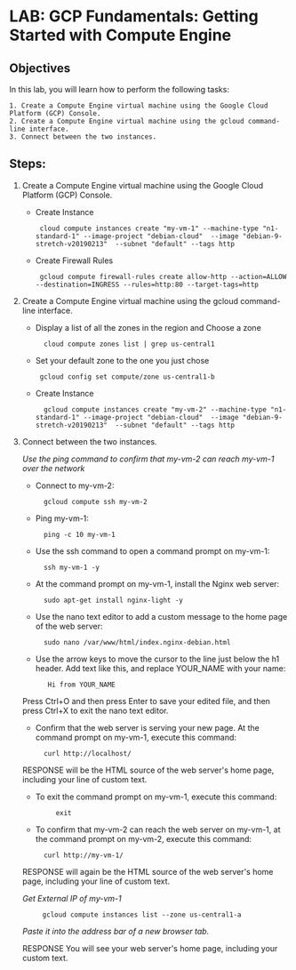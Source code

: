 # LAB: GCP Fundamentals: Getting Started with Compute Engine

## Objectives
In this lab, you will learn how to perform the following tasks:

    1. Create a Compute Engine virtual machine using the Google Cloud Platform (GCP) Console.
    2. Create a Compute Engine virtual machine using the gcloud command-line interface.
    3. Connect between the two instances.

## Steps:
1. Create a Compute Engine virtual machine using the Google Cloud Platform (GCP) Console.
     - Create Instance

            cloud compute instances create "my-vm-1" --machine-type "n1-standard-1" --image-project "debian-cloud"  --image "debian-9-stretch-v20190213"  --subnet "default" --tags http
     - Create Firewall Rules
     
            gcloud compute firewall-rules create allow-http --action=ALLOW --destination=INGRESS --rules=http:80 --target-tags=http

2. Create a Compute Engine virtual machine using the gcloud command-line interface.

    - Display a list of all the zones in the region and Choose a zone
    
            cloud compute zones list | grep us-central1
        
    -  Set your default zone to the one you just chose
    
            gcloud config set compute/zone us-central1-b
            
    - Create Instance

            gcloud compute instances create "my-vm-2" --machine-type "n1-standard-1" --image-project "debian-cloud"  --image "debian-9-stretch-v20190213"  --subnet "default" --tags http

3. Connect between the two instances.

    _Use the ping command to confirm that my-vm-2 can reach my-vm-1 over the network_

    - Connect to my-vm-2:
    
            gcloud compute ssh my-vm-2
        
    - Ping my-vm-1:
    
            ping -c 10 my-vm-1
        
    - Use the ssh command to open a command prompt on my-vm-1:
    
            ssh my-vm-1 -y
        
    - At the command prompt on my-vm-1, install the Nginx web server:
    
            sudo apt-get install nginx-light -y
            
    - Use the nano text editor to add a custom message to the home page of the web server:
    
            sudo nano /var/www/html/index.nginx-debian.html
            
    - Use the arrow keys to move the cursor to the line just below the h1 header. Add text like this, and replace YOUR_NAME with your name:
    
             Hi from YOUR_NAME
             
    Press Ctrl+O and then press Enter to save your edited file, and then press Ctrl+X to exit the nano text editor.
    
    - Confirm that the web server is serving your new page. At the command prompt on my-vm-1, execute this command:
    
            curl http://localhost/
            
    RESPONSE will be the HTML source of the web server's home page, including your line of custom text.
    
    - To exit the command prompt on my-vm-1, execute this command:
    
               exit
               
    - To confirm that my-vm-2 can reach the web server on my-vm-1, at the command prompt on my-vm-2, execute this command:
    
            curl http://my-vm-1/
            
    RESPONSE will again be the HTML source of the web server's home page, including your line of custom text.

    _Get External IP of my-vm-1_
    
            gcloud compute instances list --zone us-central1-a

    _Paste it into the address bar of a new browser tab._
    
    RESPONSE You will see your web server's home page, including your custom text.
